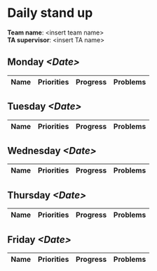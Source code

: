 # Daily stand up

**Team name**: \<insert team name\> \
**TA supervisor**: \<insert TA name\>

## Monday *\<Date\>*
| Name | Priorities | Progress | Problems |
| - | - | - | - |

## Tuesday *\<Date\>*
| Name | Priorities | Progress | Problems |
| - | - | - | - |

## Wednesday *\<Date\>*
| Name | Priorities | Progress | Problems |
| - | - | - | - |

## Thursday *\<Date\>*
| Name | Priorities | Progress | Problems |
| - | - | - | - |

## Friday *\<Date\>*
| Name | Priorities | Progress | Problems |
| - | - | - | - |